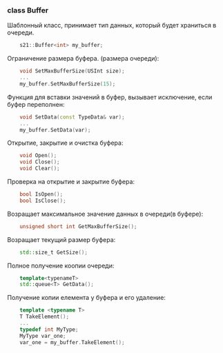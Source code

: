 
### class Buffer

Шаблонный класс, принимает тип данных, который будет храниться в очереди.

```cpp
    s21::Buffer<int> my_buffer;
```

Ограничение размера буфера. (размера очереди):
```cpp
    void SetMaxBufferSize(USInt size);
    ...
    my_buffer.SetMaxBufferSize(15);
```

Функция для вставки значений в буфер, вызывает исключение, если буфер переполнен:
```cpp
    void SetData(const TypeData& var);
    ...
    my_buffer.SetData(var);
```

Открытие, закрытие и очистка буфера:
```cpp
    void Open();
    void Close();
    void Clear();
```

Проверка на открытие и закрытие буфера:
```cpp
    bool IsOpen();
    bool IsClose();
```

Возращает максимальное значение данных в очереди(в буфере):
```cpp
    unsigned short int GetMaxBufferSize();
```

Возращает текущий размер буфера:
```cpp
    std::size_t GetSize();
```

Полное получение коопии очереди:
```cpp
    template<typenameT>
    std::queue<T> GetData();

```

Получение копии елемента у буфера и его удаление:
```cpp
    template <typename T>
    T TakeElement();
    ...
    typedef int MyType;
    MyType var_one;
    var_one = my_buffer.TakeElement();
```
